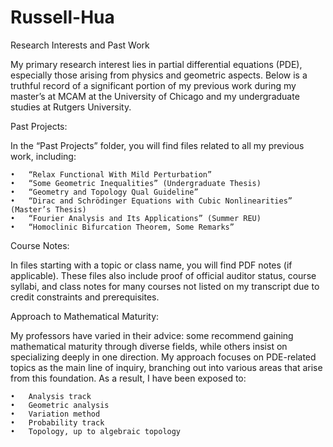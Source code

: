 # Russell-Hua
Research Interests and Past Work

My primary research interest lies in partial differential equations (PDE), especially those arising from physics and geometric aspects. Below is a truthful record of a significant portion of my previous work during my master’s at MCAM at the University of Chicago and my undergraduate studies at Rutgers University.

Past Projects:

In the “Past Projects” folder, you will find files related to all my previous work, including:

	•	“Relax Functional With Mild Perturbation”
	•	“Some Geometric Inequalities” (Undergraduate Thesis)
	•	“Geometry and Topology Qual Guideline”
	•	“Dirac and Schrödinger Equations with Cubic Nonlinearities” (Master’s Thesis)
	•	“Fourier Analysis and Its Applications” (Summer REU)
	•	“Homoclinic Bifurcation Theorem, Some Remarks”

Course Notes:

In files starting with a topic or class name, you will find PDF notes (if applicable). These files also include proof of official auditor status, course syllabi, and class notes for many courses not listed on my transcript due to credit constraints and prerequisites.

Approach to Mathematical Maturity:

My professors have varied in their advice: some recommend gaining mathematical maturity through diverse fields, while others insist on specializing deeply in one direction. My approach focuses on PDE-related topics as the main line of inquiry, branching out into various areas that arise from this foundation. As a result, I have been exposed to:

	•	Analysis track
	•	Geometric analysis
	•	Variation method
	•	Probability track
	•	Topology, up to algebraic topology
